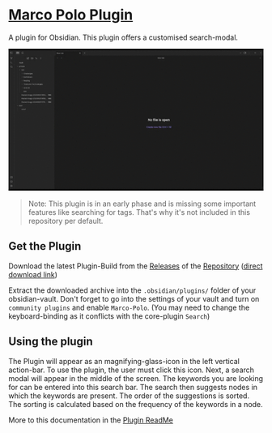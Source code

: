 # [Marco Polo Plugin](https://github.com/roriwa/marco-polo#readme)

A plugin for Obsidian. This plugin offers a customised search-modal.

![example usage](https://github.com/roriwa/marco-polo/raw/main/README.assets/example-recording.gif)

> Note: This plugin is in an early phase and is missing some important features like searching for tags.
> That's why it's not included in this repository per default.

## Get the Plugin

Download the latest Plugin-Build from the [Releases](https://github.com/roriwa/marco-polo/releases/tag/latest) of the [Repository](https://github.com/roriwa/marco-polo) ([direct download link](https://github.com/roriwa/marco-polo/releases/download/latest/marco-polo.tgz))

Extract the downloaded archive into the `.obsidian/plugins/` folder of your obsidian-vault.
Don't forget to go into the settings of your vault and turn on `community plugins` and enable `Marco-Polo`.
(You may need to change the keyboard-binding as it conflicts with the core-plugin `Search`)

<!--
// Dunno why this was added and what use it has. Commented for now

# Activate plugin

To activate it, the user must open the preferences. In the preferences you open the plugin tab. The plugin “marco-polo” should be under the plugins. If the plugin is not already there, you can browse and install the plugins in the plugin browser.

Once the plugin is installed it should be activated if it is not already activated. There is a button here that says “activate”.
-->

## Using the plugin

The Plugin will appear as an magnifying-glass-icon in the left vertical action-bar.
To use the plugin, the user must click this icon.
Next, a search modal will appear in the middle of the screen.
The keywords you are looking for can be entered into this search bar.
The search then suggests nodes in which the keywords are present.
The order of the suggestions is sorted.
The sorting is calculated based on the frequency of the keywords in a node.

More to this documentation in the [Plugin ReadMe](https://github.com/roriwa/marco-polo#readme)
